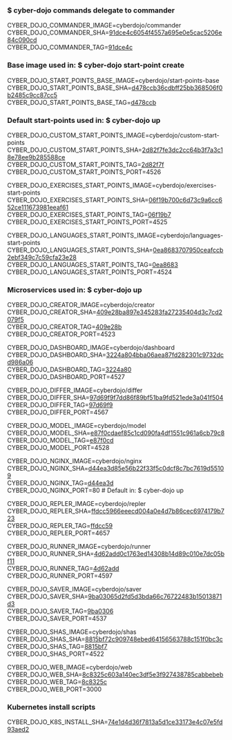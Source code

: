 ### $ cyber-dojo commands delegate to commander

CYBER_DOJO_COMMANDER_IMAGE=cyberdojo/commander  
CYBER_DOJO_COMMANDER_SHA=[91dce4c6054f4557a695e0e5cac5206e84c090cd](https://github.com/cyber-dojo/commander/commit/91dce4c6054f4557a695e0e5cac5206e84c090cd)  
CYBER_DOJO_COMMANDER_TAG=[91dce4c](https://hub.docker.com/layers/cyberdojo/commander/91dce4c/images/sha256-5a523e4bf41aea1ab04d10ef8d315e520e21d148dcea354be52492b5b947ab3b)  

### Base image used in: $ cyber-dojo start-point create

CYBER_DOJO_START_POINTS_BASE_IMAGE=cyberdojo/start-points-base  
CYBER_DOJO_START_POINTS_BASE_SHA=[d478ccb36cdbff25bb368506f0b2485c9cc87cc5](https://github.com/cyber-dojo/start-points-base/commit/d478ccb36cdbff25bb368506f0b2485c9cc87cc5)  
CYBER_DOJO_START_POINTS_BASE_TAG=[d478ccb](https://hub.docker.com/layers/cyberdojo/start-points-base/d478ccb/images/sha256-402adefd8be573b4b0eead68436c2958e957df173c365e03c55bec5b0d3fd87e)  

### Default start-points used in: $ cyber-dojo up

CYBER_DOJO_CUSTOM_START_POINTS_IMAGE=cyberdojo/custom-start-points  
CYBER_DOJO_CUSTOM_START_POINTS_SHA=[2d82f7fe3dc2cc64b3f7a3c18e78ee9b285588ce](https://github.com/cyber-dojo/custom-start-points/commit/2d82f7fe3dc2cc64b3f7a3c18e78ee9b285588ce)  
CYBER_DOJO_CUSTOM_START_POINTS_TAG=[2d82f7f](https://hub.docker.com/layers/cyberdojo/custom-start-points/2d82f7f/images/sha256-a08b81083aed46767637159128c6e41e435b1b8a24b65aaa41d7931c3c924575)  
CYBER_DOJO_CUSTOM_START_POINTS_PORT=4526

CYBER_DOJO_EXERCISES_START_POINTS_IMAGE=cyberdojo/exercises-start-points  
CYBER_DOJO_EXERCISES_START_POINTS_SHA=[06f19b700c6d73c9a6cc652ce111673981eeaf61](https://github.com/cyber-dojo/exercises-start-points/commit/06f19b700c6d73c9a6cc652ce111673981eeaf61)  
CYBER_DOJO_EXERCISES_START_POINTS_TAG=[06f19b7](https://hub.docker.com/layers/cyberdojo/exercises-start-points/06f19b7/images/sha256-4921755c396768fb931abd3d514fbea62411c401b9002a26c1f5670f9757542f)  
CYBER_DOJO_EXERCISES_START_POINTS_PORT=4525

CYBER_DOJO_LANGUAGES_START_POINTS_IMAGE=cyberdojo/languages-start-points  
CYBER_DOJO_LANGUAGES_START_POINTS_SHA=[0ea8683707950ceafccb2ebf349c7c59cfa23e28](https://github.com/cyber-dojo/languages-start-points/commit/0ea8683707950ceafccb2ebf349c7c59cfa23e28)  
CYBER_DOJO_LANGUAGES_START_POINTS_TAG=[0ea8683](https://hub.docker.com/layers/cyberdojo/languages-start-points/0ea8683/images/sha256-8e2d29d730b4083069acae9dacc1915c9e2e40f0935b5b671094d7f9a207116f)  
CYBER_DOJO_LANGUAGES_START_POINTS_PORT=4524

### Microservices used in: $ cyber-dojo up

CYBER_DOJO_CREATOR_IMAGE=cyberdojo/creator  
CYBER_DOJO_CREATOR_SHA=[409e28ba897e345283fa27235404d3c7cd2079f5](https://github.com/cyber-dojo/creator/commit/409e28ba897e345283fa27235404d3c7cd2079f5)  
CYBER_DOJO_CREATOR_TAG=[409e28b](https://hub.docker.com/layers/cyberdojo/creator/409e28b/images/sha256-e2c18fabb023cb1835ad7b2dba92507431b8eb44bc3c015e61ad3976d9f869ec)  
CYBER_DOJO_CREATOR_PORT=4523

CYBER_DOJO_DASHBOARD_IMAGE=cyberdojo/dashboard  
CYBER_DOJO_DASHBOARD_SHA=[3224a804bba06aea87fd282301c9732dcd986a06](https://github.com/cyber-dojo/dashboard/commit/3224a804bba06aea87fd282301c9732dcd986a06)  
CYBER_DOJO_DASHBOARD_TAG=[3224a80](https://hub.docker.com/layers/cyberdojo/dashboard/3224a80/images/sha256-5e58b677e67691c1daa6225fb017435efa7679d933df24879629a93dcb82b137)  
CYBER_DOJO_DASHBOARD_PORT=4527

CYBER_DOJO_DIFFER_IMAGE=cyberdojo/differ  
CYBER_DOJO_DIFFER_SHA=[97d69f9f7dd86f89bf51ba9fd521ede3a041f504](https://github.com/cyber-dojo/differ/commit/97d69f9f7dd86f89bf51ba9fd521ede3a041f504)  
CYBER_DOJO_DIFFER_TAG=[97d69f9](https://hub.docker.com/layers/cyberdojo/differ/97d69f9/images/sha256-cab274525f59c8e35f57702090fa012ed4396672bab0b9e959e1c777ae7d448a)  
CYBER_DOJO_DIFFER_PORT=4567

CYBER_DOJO_MODEL_IMAGE=cyberdojo/model  
CYBER_DOJO_MODEL_SHA=[e87f0cdaef85c1cd090fa4df1551c961a6cb79c8](https://github.com/cyber-dojo/model/commit/e87f0cdaef85c1cd090fa4df1551c961a6cb79c8)  
CYBER_DOJO_MODEL_TAG=[e87f0cd](https://hub.docker.com/layers/cyberdojo/model/e87f0cd/images/sha256-64e10e74cd8dd90d0ebfe5f716d5c7c1b521e307a85b19968154217e1a4efbfa)  
CYBER_DOJO_MODEL_PORT=4528

CYBER_DOJO_NGINX_IMAGE=cyberdojo/nginx  
CYBER_DOJO_NGINX_SHA=[d44ea3d85e56b22f33f5c0dcf8c7bc7619d55109](https://github.com/cyber-dojo/nginx/commit/d44ea3d85e56b22f33f5c0dcf8c7bc7619d55109)  
CYBER_DOJO_NGINX_TAG=[d44ea3d](https://hub.docker.com/layers/cyberdojo/nginx/d44ea3d/images/sha256-aa16fa3dd02d3d694df010510c0ba6d8f5221f0536f90616bb2d889e95473515)  
CYBER_DOJO_NGINX_PORT=80 # Default in: $ cyber-dojo up

CYBER_DOJO_REPLER_IMAGE=cyberdojo/repler  
CYBER_DOJO_REPLER_SHA=[ffdcc5966eeecd004a0e4d7b86cec6974179b723](https://github.com/cyber-dojo/repler/commit/ffdcc5966eeecd004a0e4d7b86cec6974179b723)  
CYBER_DOJO_REPLER_TAG=[ffdcc59](https://hub.docker.com/layers/cyberdojo/repler/ffdcc59/images/sha256-f2448d9e44c5aaccc810fbbeb9c18656e7157163a3fe4a4cd52a64ca43288123)  
CYBER_DOJO_REPLER_PORT=4657

CYBER_DOJO_RUNNER_IMAGE=cyberdojo/runner  
CYBER_DOJO_RUNNER_SHA=[4d62add0c1763ed14308b14d89c010e7dc05bf11](https://github.com/cyber-dojo/runner/commit/4d62add0c1763ed14308b14d89c010e7dc05bf11)  
CYBER_DOJO_RUNNER_TAG=[4d62add](https://hub.docker.com/layers/cyberdojo/runner/4d62add/images/sha256-3b66b0dc1f33b7f4604dffe98527447548486cce9b032fdd52dd2337d867a8c8)  
CYBER_DOJO_RUNNER_PORT=4597

CYBER_DOJO_SAVER_IMAGE=cyberdojo/saver  
CYBER_DOJO_SAVER_SHA=[9ba03065d2fd5d3bda66c76722483b15013871d3](https://github.com/cyber-dojo/saver/commit/9ba03065d2fd5d3bda66c76722483b15013871d3)  
CYBER_DOJO_SAVER_TAG=[9ba0306](https://hub.docker.com/layers/cyberdojo/saver/9ba0306/images/sha256-d5b4b493b96a407d46d2ca3af0bb4e9ffd225df78a5aed105224e4120b3b9814)  
CYBER_DOJO_SAVER_PORT=4537

CYBER_DOJO_SHAS_IMAGE=cyberdojo/shas  
CYBER_DOJO_SHAS_SHA=[8815bf72c909748ebed64156563788c151f0bc3c](https://github.com/cyber-dojo/shas/commit/8815bf72c909748ebed64156563788c151f0bc3c)  
CYBER_DOJO_SHAS_TAG=[8815bf7](https://hub.docker.com/layers/cyberdojo/shas/8815bf7/images/sha256-ccd0f3d7b45df94749c698b5192c0567b9adb365b7d6b5acc5b578fc936c7f9f)  
CYBER_DOJO_SHAS_PORT=4522

CYBER_DOJO_WEB_IMAGE=cyberdojo/web  
CYBER_DOJO_WEB_SHA=[8c8325c603a140ec3df5e3f927438785cabbebeb](https://github.com/cyber-dojo/web/commit/8c8325c603a140ec3df5e3f927438785cabbebeb)  
CYBER_DOJO_WEB_TAG=[8c8325c](https://hub.docker.com/layers/cyberdojo/web/8c8325c/images/sha256-3ee212885a52caa717d238c10bad941884121e31cbc07886fe0fa17c7ad028cb)  
CYBER_DOJO_WEB_PORT=3000

### Kubernetes install scripts
CYBER_DOJO_K8S_INSTALL_SHA=[74e1d4d36f7813a5d1ce33173e4c07e5fd93aed2](https://github.com/cyber-dojo/k8s-install/commit/74e1d4d36f7813a5d1ce33173e4c07e5fd93aed2)  

